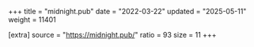+++
title = "midnight.pub"
date = "2022-03-22"
updated = "2025-05-11"
weight = 11401

[extra]
source = "https://midnight.pub/"
ratio = 93
size = 11
+++
